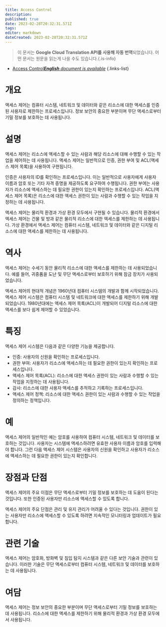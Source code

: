 ```yaml
---
title: Access Control
description: 
published: true
date: 2023-02-28T20:32:31.571Z
tags: 
editor: markdown
dateCreated: 2023-02-28T20:32:31.571Z
---
```


> 이 문서는 **Google Cloud Translation API를 사용해 자동 번역**되었습니다.
어떤 문서는 원문을 읽는게 나을 수도 있습니다.{.is-info}



- [Access Control***English** document is available*](/en/Knowledge-base/Dictionary/access-control)
{.links-list}


# 개요
액세스 제어는 컴퓨터 시스템, 네트워크 및 데이터와 같은 리소스에 대한 액세스를 인증된 사용자로 제한하는 프로세스입니다. 정보 보안의 중요한 부분이며 무단 액세스로부터 기밀 정보를 보호하는 데 사용됩니다.

# 설명
액세스 제어는 리소스에 액세스할 수 있는 사람과 해당 리소스에 대해 수행할 수 있는 작업을 제어하는 데 사용됩니다. 액세스 제어는 일반적으로 인증, 권한 부여 및 ACL(액세스 제어 목록)을 사용하여 구현됩니다.

인증은 사용자의 ID를 확인하는 프로세스입니다. 이는 일반적으로 사용자에게 사용자 이름과 암호 또는 기타 자격 증명을 제공하도록 요구하여 수행됩니다. 권한 부여는 사용자가 리소스에 액세스하는 데 필요한 권한이 있는지 확인하는 프로세스입니다. ACL(액세스 제어 목록)은 리소스에 대한 액세스 권한이 있는 사람과 수행할 수 있는 작업을 지정하는 데 사용됩니다.

액세스 제어는 물리적 환경과 가상 환경 모두에서 구현될 수 있습니다. 물리적 환경에서 액세스 제어는 건물 및 방과 같은 물리적 리소스에 대한 액세스를 제한하는 데 사용됩니다. 가상 환경에서 액세스 제어는 컴퓨터 시스템, 네트워크 및 데이터와 같은 디지털 리소스에 대한 액세스를 제한하는 데 사용됩니다.

# 역사
액세스 제어는 수세기 동안 물리적 리소스에 대한 액세스를 제한하는 데 사용되었습니다. 예를 들어, 귀중품을 도난 및 무단 액세스로부터 보호하기 위해 잠금 장치가 사용되었습니다.

액세스 제어의 현대적 개념은 1960년대 컴퓨터 시스템의 개발과 함께 시작되었습니다. 액세스 제어 시스템은 컴퓨터 시스템 및 네트워크에 대한 액세스를 제한하기 위해 개발되었습니다. 1980년대에는 액세스 제어 목록(ACL)이 개발되어 디지털 리소스에 대한 액세스를 보다 쉽게 제어할 수 있었습니다.

# 특징
액세스 제어 시스템은 다음과 같은 다양한 기능을 제공합니다.

- 인증: 사용자의 신원을 확인하는 프로세스입니다.
- 권한 부여: 사용자가 리소스에 액세스하는 데 필요한 권한이 있는지 확인하는 프로세스입니다.
- 액세스 제어 목록(ACL): 리소스에 대한 액세스 권한이 있는 사람과 수행할 수 있는 작업을 지정하는 데 사용됩니다.
- 감사: 리소스에 대한 사용자 액세스를 추적하고 기록하는 프로세스입니다.
- 액세스 제어 정책: 리소스에 대한 액세스 권한이 있는 사람과 수행할 수 있는 작업을 정의하는 정책입니다.

# 예
액세스 제어의 일반적인 예는 암호를 사용하여 컴퓨터 시스템, 네트워크 및 데이터를 보호하는 것입니다. 사용자는 시스템에 액세스하려면 유효한 사용자 이름과 암호를 입력해야 합니다. 그런 다음 액세스 제어 시스템은 사용자의 신원을 확인하고 사용자가 리소스에 액세스하는 데 필요한 권한이 있는지 확인합니다.

# 장점과 단점
액세스 제어의 주요 이점은 무단 액세스로부터 기밀 정보를 보호하는 데 도움이 된다는 것입니다. 또한 인증된 사용자만 리소스에 액세스할 수 있도록 합니다.

액세스 제어의 주요 단점은 관리 및 유지 관리가 어려울 수 있다는 것입니다. 권한이 있는 사용자만 리소스에 액세스할 수 있도록 하려면 지속적인 모니터링과 업데이트가 필요합니다.

# 관련 기술
액세스 제어는 암호화, 방화벽 및 침입 탐지 시스템과 같은 다른 보안 기술과 관련이 있습니다. 이러한 기술은 무단 액세스로부터 컴퓨터 시스템, 네트워크 및 데이터를 보호하는 데 사용됩니다.

# 여담
액세스 제어는 정보 보안의 중요한 부분이며 무단 액세스로부터 기밀 정보를 보호하는 데 사용됩니다. 리소스에 대한 액세스를 제한하기 위해 물리적 환경과 가상 환경 모두에서 사용됩니다.
